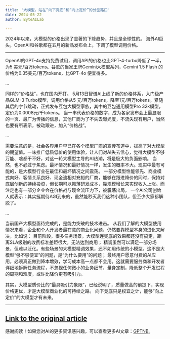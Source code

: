 ```yaml
---
title: '大模型，站在“向下竞底”和“向上定价”的分岔路口'
date: 2024-05-22
author: ByteAILab

---
```


2024年以来，大模型的价格出现了显著的下降趋势，并且是全球性的。
海外AI巨头，OpenAI和谷歌都在五月的新品发布会上，下调了模型调用价格。

---

OpenAI的GPT-4o支持免费试用，调用API的价格也比GPT-4-turbo降低了一半，为5 美元/百万tokens。谷歌的当家王牌Gemini大模型系列，Gemini 1.5 Flash 的价格为0.35美元/百万tokens，比GPT-4o 便宜得多。

...

同样的“价格战”，也在国内开打。
5月13日智谱AI上线了新的价格体系，入门级产品GLM-3 Turbo模型，调用价格从5 元/百万tokens，降至1元/百万tokens。紧随其后的字节跳动，正式发布豆包大模型家族，其中的豆包通用模型Pro 32k模型，定价为0.0008元/千tokens。
当一串代表价格的数字，成为各家发布会上最显眼的一页、最广为传播的信息，其他厂商为了不失去曝光度，不流失现有用户，当然也要有所表示，被动跟进，加入“价格战”。

...

需要注意的是，社会各界用户早已在各个模型厂商的宣传布道中，拔高了对大模型的期望值。一味推广低质低价的使用体验，让人们对AI失去信心，觉得大模型不够万能、啥都干不好，对这一轮大模型主导的AI热潮，将是极大的负面影响。
当然，也不必过于焦虑。最坏情况和最好情况一样，发生的概率不大。现实中最有可能的，是大模型行业在最佳和最坏情况之间震荡。
一部分模型性能领先、商业模式向好、客情关系良好、现金流相对充裕的厂商，能够在跟进降价的同时，保持对底层创新的持续投资，但长期可以摊薄研发成本，靠规模增长来实现收入上涨。而注定也有一部分企业会在价格战与现金流压力下，被震荡出局。
一个AI公司创始人就表示：其实挺期待AGI到来的，虽然能秒灭我们这种小团队，但至少大家都解脱了。

...

当前国产大模型亟待完成的，是能力突破的技术进击。
从我们了解的大模型使用情况来看，企业和个人开发者最在意的商业化问题，仍然要靠模型本身的进化来解决，比如说：
目前阶段，很多任务场景，大模型连兜底的效果都还没有搞定，距离SLA级别的收费标准差距很大，无法达到商用；
精调虽然可以满足一部分场景，但难以泛化。有些场景的大模型精调效果，还不如用传统的小模型。这不是大模型“够不够便宜”的问题，是“为什么要用”的问题；
最终用户愿意付费的AI应用，必须真正做到降本增效，学习成本高一点都不会用。这就需要服务商和开发者详细地拆解任务流程，不忽视任何微小的业务细节，量身定制，降低整个开发过程的周期和难度，或许比降价更有吸引力。

其实，大模型质价比的“最具吸引力象限”，已经说明了，质量做高的前提下，实现价格更优，才是大模型商业化的可持续之路。
向下竞底只是权宜之计，能够“向上定价”的大模型才有未来。

---

[Link to the original article](https://www.aixinzhijie.com/article/6845840)
---
感谢阅读！如果您对AI的更多资讯感兴趣，可以查看更多AI文章：[GPTNB](https://gptnb.com)。